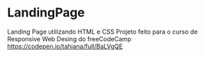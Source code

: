 # LandingPage
Landing Page utilizando HTML e CSS
Projeto feito para o curso de Responsive Web Desing do freeCodeCamp
https://codepen.io/tahiana/full/BaLVgQE
